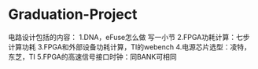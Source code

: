 # Graduation-Project
电路设计包括的内容：
  1.DNA，eFuse怎么做  写一小节
  2.FPGA功耗计算：七步计算功耗
  3.FPGA和外部设备功耗计算，TI的webench
  4.电源芯片选型：凌特，东芝，TI
  5.FPGA的高速信号接口时钟：同BANK可相同
